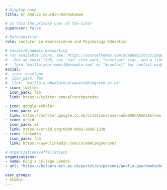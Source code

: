```yaml
---
# Display name
title: Dr Amélie Gourdon-Kanhukamwe

# Is this the primary user of the site?
superuser: false

# Role/position
role: Lecturer in Neuroscience and Psychology Education

# Social/Academic Networking
# For available icons, see: https://sourcethemes.com/academic/docs/page-builder/#icons
#   For an email link, use "fas" icon pack, "envelope" icon, and a link in the
#   form "mailto:your-email@example.com" or "#contact" for contact widget.
social:
#- icon: envelope
#  icon_pack: fas
#  link: 'mailto:a.wheelockzalaquett@kingston.ac.uk'
- icon: twitter
  icon_pack: fab
  link: https://twitter.com/aFrenchparadox

- icon: google-scholar
  icon_pack: ai
  link: https://scholar.google.co.uk/citations?user=wb6B5OkAAAAJ&hl=en
- icon: orcid
  icon_pack: ai
  link: https://orcid.org/0000-0002-3060-1320
- icon: linkedin
  icon_pack: fab
  link: https://www.linkedin.com/in/ameliegourdon/

# Organizations/Affiliations
organizations:
- name: King's College London
- url: "https://kclpure.kcl.ac.uk/portal/en/persons/amelie-gourdonkanhukamwe(b5da72b7-dc5e-4bd5-ab50-3ad2d61da8d8).html"

user_groups:
- Alumni
---
```

